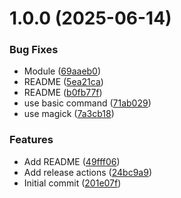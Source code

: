 # 1.0.0 (2025-06-14)


### Bug Fixes

* Module ([69aaeb0](https://github.com/piotrpersona/h2/commit/69aaeb0c188a124287be13b7a0a33132af79ecd8))
* README ([5ea21ca](https://github.com/piotrpersona/h2/commit/5ea21ca3d5b6dba4cec00bb9580424d86a9f2180))
* README ([b0fb77f](https://github.com/piotrpersona/h2/commit/b0fb77f674af5083cd58b610e843bd8c7738fe71))
* use basic command ([71ab029](https://github.com/piotrpersona/h2/commit/71ab029af99751bc4554ba0faaefd3405fd04b57))
* use magick ([7a3cb18](https://github.com/piotrpersona/h2/commit/7a3cb18012f07e66fc0fcbcc2ee52ee387f046c7))


### Features

* Add README ([49fff06](https://github.com/piotrpersona/h2/commit/49fff06c9230b9f1b9396ef0968d0c23212acd53))
* Add release actions ([24bc9a9](https://github.com/piotrpersona/h2/commit/24bc9a9bb79aca89cdc003d434dbab19c20c81c9))
* Initial commit ([201e07f](https://github.com/piotrpersona/h2/commit/201e07f5744ae740f86d2c82e9018b4b5ace68ac))
